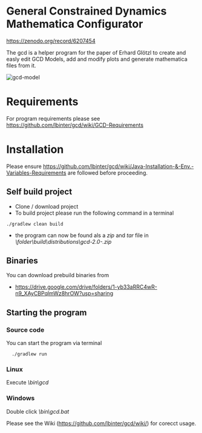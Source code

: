 # General Constrained Dynamics Mathematica  Configurator
https://zenodo.org/record/6207454

The gcd is a helper program for the paper of Erhard Glötzl to create and easly edit GCD Models, add and modify plots and generate mathematica files from it.

![gcd-model](https://user-images.githubusercontent.com/100148373/167151521-3488c00c-5552-4919-8216-0488d42ee1b2.png)

# Requirements
For program requirements please see https://github.com/lbinter/gcd/wiki/GCD-Requirements

# Installation
Please ensure https://github.com/lbinter/gcd/wiki/Java-Installation-&-Env.-Variables-Requirements are followed before proceeding. 

## Self build project
* Clone / download project
* To build project please run the following command in a terminal
```
./gradlew clean build
```
* the program can now be found als a _zip_ and _tar_ file in _\folder\build\distributions\gcd-2.0-<timestamp>.zip_

## Binaries
You can download prebuild binaries from 

 * https://drive.google.com/drive/folders/1-yb33aRRC4wR-n9_XAyCBPqlmWz8hrOW?usp=sharing

  
## Starting the program
### Source code
You can start the program via terminal
```
  ./gradlew run
```
### Linux
  Execute _<path>\bin\gcd_
### Windows
  Double click _<path>\bin\gcd.bat_

Please see the Wiki (https://github.com/lbinter/gcd/wiki/) for corecct usage.
